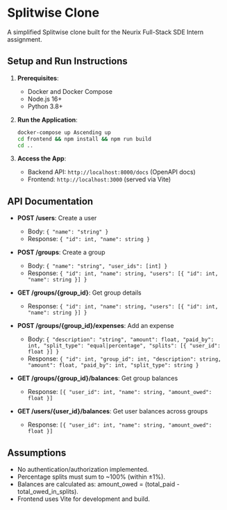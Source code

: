 # Splitwise Clone

A simplified Splitwise clone built for the Neurix Full-Stack SDE Intern assignment.

## Setup and Run Instructions

1. **Prerequisites**:
   - Docker and Docker Compose
   - Node.js 16+
   - Python 3.8+

2. **Run the Application**:
   ```bash
   docker-compose up Ascending up
   cd frontend && npm install && npm run build
   cd ..
   ```

3. **Access the App**:
   - Backend API: `http://localhost:8000/docs` (OpenAPI docs)
   - Frontend: `http://localhost:3000` (served via Vite)

## API Documentation

- **POST /users**: Create a user
  - Body: `{ "name": "string" }`
  - Response: `{ "id": int, "name": string }`

- **POST /groups**: Create a group
  - Body: `{ "name": "string", "user_ids": [int] }`
  - Response: `{ "id": int, "name": string, "users": [{ "id": int, "name": string }] }`

- **GET /groups/{group_id}**: Get group details
  - Response: `{ "id": int, "name": string, "users": [{ "id": int, "name": string }] }`

- **POST /groups/{group_id}/expenses**: Add an expense
  - Body: `{ "description": "string", "amount": float, "paid_by": int, "split_type": "equal|percentage", "splits": [{ "user_id": float }] }`
  - Response: `{ "id": int, "group_id": int, "description": string, "amount": float, "paid_by": int, "split_type": string }`

- **GET /groups/{group_id}/balances**: Get group balances
  - Response: `[{ "user_id": int, "name": string, "amount_owed": float }]`

- **GET /users/{user_id}/balances**: Get user balances across groups
  - Response: `[{ "user_id": int, "name": string, "amount_owed": float }]`

## Assumptions
- No authentication/authorization implemented.
- Percentage splits must sum to ~100% (within ±1%).
- Balances are calculated as: amount_owed = (total_paid - total_owed_in_splits).
- Frontend uses Vite for development and build.